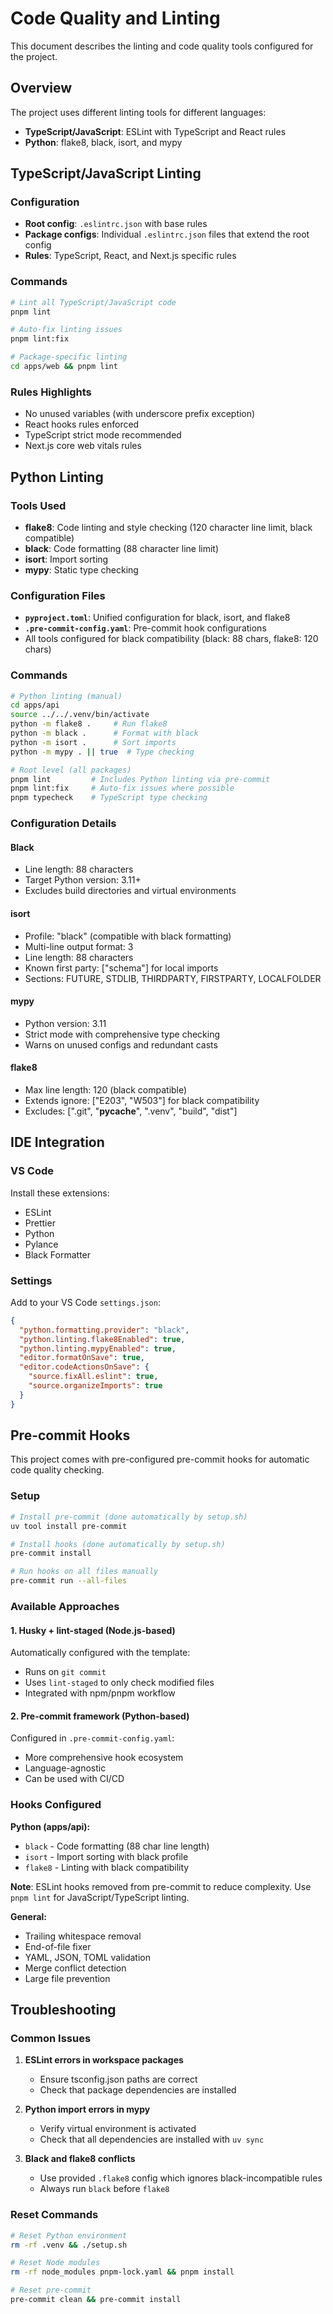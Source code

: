 # Code Quality and Linting

This document describes the linting and code quality tools configured for the project.

## Overview

The project uses different linting tools for different languages:

- **TypeScript/JavaScript**: ESLint with TypeScript and React rules
- **Python**: flake8, black, isort, and mypy

## TypeScript/JavaScript Linting

### Configuration

- **Root config**: `.eslintrc.json` with base rules
- **Package configs**: Individual `.eslintrc.json` files that extend the root config
- **Rules**: TypeScript, React, and Next.js specific rules

### Commands

```bash
# Lint all TypeScript/JavaScript code
pnpm lint

# Auto-fix linting issues
pnpm lint:fix

# Package-specific linting
cd apps/web && pnpm lint
```

### Rules Highlights

- No unused variables (with underscore prefix exception)
- React hooks rules enforced
- TypeScript strict mode recommended
- Next.js core web vitals rules

## Python Linting

### Tools Used

- **flake8**: Code linting and style checking (120 character line limit, black compatible)
- **black**: Code formatting (88 character line limit)  
- **isort**: Import sorting
- **mypy**: Static type checking

### Configuration Files

- **`pyproject.toml`**: Unified configuration for black, isort, and flake8
- **`.pre-commit-config.yaml`**: Pre-commit hook configurations
- All tools configured for black compatibility (black: 88 chars, flake8: 120 chars)

### Commands

```bash
# Python linting (manual)
cd apps/api
source ../../.venv/bin/activate
python -m flake8 .     # Run flake8
python -m black .      # Format with black
python -m isort .      # Sort imports
python -m mypy . || true  # Type checking

# Root level (all packages)
pnpm lint         # Includes Python linting via pre-commit
pnpm lint:fix     # Auto-fix issues where possible
pnpm typecheck    # TypeScript type checking
```

### Configuration Details

#### Black

- Line length: 88 characters
- Target Python version: 3.11+
- Excludes build directories and virtual environments

#### isort  

- Profile: "black" (compatible with black formatting)
- Multi-line output format: 3
- Line length: 88 characters
- Known first party: ["schema"] for local imports
- Sections: FUTURE, STDLIB, THIRDPARTY, FIRSTPARTY, LOCALFOLDER

#### mypy

- Python version: 3.11
- Strict mode with comprehensive type checking
- Warns on unused configs and redundant casts

#### flake8

- Max line length: 120 (black compatible)
- Extends ignore: ["E203", "W503"] for black compatibility  
- Excludes: [".git", "__pycache__", ".venv", "build", "dist"]

## IDE Integration

### VS Code

Install these extensions:

- ESLint
- Prettier
- Python
- Pylance
- Black Formatter

### Settings

Add to your VS Code `settings.json`:

```json
{
  "python.formatting.provider": "black",
  "python.linting.flake8Enabled": true,
  "python.linting.mypyEnabled": true,
  "editor.formatOnSave": true,
  "editor.codeActionsOnSave": {
    "source.fixAll.eslint": true,
    "source.organizeImports": true
  }
}
```

## Pre-commit Hooks

This project comes with pre-configured pre-commit hooks for automatic code quality checking.

### Setup

```bash
# Install pre-commit (done automatically by setup.sh)
uv tool install pre-commit

# Install hooks (done automatically by setup.sh)
pre-commit install

# Run hooks on all files manually
pre-commit run --all-files
```

### Available Approaches

#### 1. Husky + lint-staged (Node.js-based)

Automatically configured with the template:

- Runs on `git commit`
- Uses `lint-staged` to only check modified files
- Integrated with npm/pnpm workflow

#### 2. Pre-commit framework (Python-based)  

Configured in `.pre-commit-config.yaml`:

- More comprehensive hook ecosystem
- Language-agnostic
- Can be used with CI/CD

### Hooks Configured

**Python (apps/api):**

- `black` - Code formatting (88 char line length)
- `isort` - Import sorting with black profile
- `flake8` - Linting with black compatibility

**Note**: ESLint hooks removed from pre-commit to reduce complexity. Use `pnpm lint` for JavaScript/TypeScript linting.

**General:**

- Trailing whitespace removal
- End-of-file fixer
- YAML, JSON, TOML validation
- Merge conflict detection
- Large file prevention

## Troubleshooting

### Common Issues

1. **ESLint errors in workspace packages**
   - Ensure tsconfig.json paths are correct
   - Check that package dependencies are installed

2. **Python import errors in mypy**
   - Verify virtual environment is activated
   - Check that all dependencies are installed with `uv sync`

3. **Black and flake8 conflicts**
   - Use provided `.flake8` config which ignores black-incompatible rules
   - Always run `black` before `flake8`

### Reset Commands

```bash
# Reset Python environment
rm -rf .venv && ./setup.sh

# Reset Node modules
rm -rf node_modules pnpm-lock.yaml && pnpm install

# Reset pre-commit
pre-commit clean && pre-commit install
```
